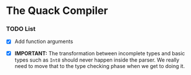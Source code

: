 # The Quack Compiler


### TODO List
- [X] Add function arguments
- [X] **IMPORTANT:** The transformation between incomplete types and basic types such as `Int8` should never happen inside the parser. We really need to move that to the type checking phase when we get to doing it.


